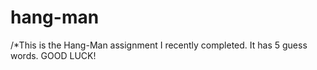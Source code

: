 # hang-man

/*This is the Hang-Man assignment I recently completed. It has 5 guess words. GOOD LUCK!
